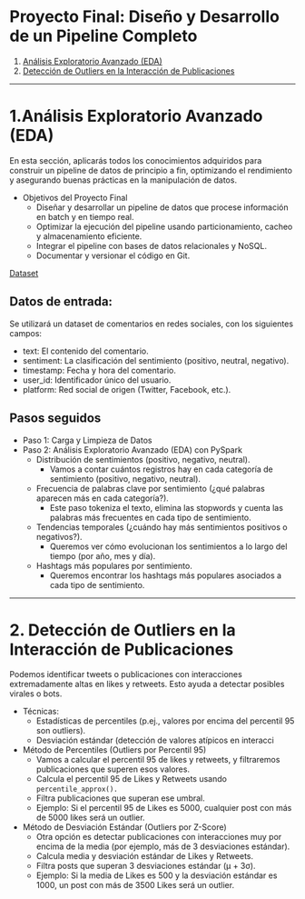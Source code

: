 # Proyecto Final: Diseño y Desarrollo de un Pipeline Completo

1. [Análisis Exploratorio Avanzado (EDA) ](#schema1)
2. [Detección de Outliers en la Interacción de Publicaciones](#schema2)



<hr>

<a name="schema1"></a>

# 1.Análisis Exploratorio Avanzado (EDA) 

En esta sección, aplicarás todos los conocimientos adquiridos para construir un pipeline de datos de principio a fin, optimizando el rendimiento y asegurando buenas prácticas en la manipulación de datos.

- Objetivos del Proyecto Final
    - Diseñar y desarrollar un pipeline de datos que procese información en batch y en tiempo real.
    - Optimizar la ejecución del pipeline usando particionamiento, cacheo y almacenamiento eficiente.
    - Integrar el pipeline con bases de datos relacionales y NoSQL.
    - Documentar y versionar el código en Git.

[Dataset](https://www.kaggle.com/datasets/kashishparmar02/social-media-sentiments-analysis-dataset)

## Datos de entrada:
Se utilizará un dataset de comentarios en redes sociales, con los siguientes campos:
- text: El contenido del comentario.
- sentiment: La clasificación del sentimiento (positivo, neutral, negativo).
- timestamp: Fecha y hora del comentario.
- user_id: Identificador único del usuario.
- platform: Red social de origen (Twitter, Facebook, etc.).

## Pasos seguidos
- Paso 1: Carga y Limpieza de Datos
- Paso 2: Análisis Exploratorio Avanzado (EDA) con PySpark
    - Distribución de sentimientos (positivo, negativo, neutral).
        - Vamos a contar cuántos registros hay en cada categoría de sentimiento (positivo, negativo, neutral).
    - Frecuencia de palabras clave por sentimiento (¿qué palabras aparecen más en cada categoría?).
        - Este paso tokeniza el texto, elimina las stopwords y cuenta las palabras más frecuentes en cada tipo de sentimiento.
    - Tendencias temporales (¿cuándo hay más sentimientos positivos o negativos?).
        - Queremos ver cómo evolucionan los sentimientos a lo largo del tiempo (por año, mes y día).
    - Hashtags más populares por sentimiento.
        - Queremos encontrar los hashtags más populares asociados a cada tipo de sentimiento.

<hr>

<a name="schema2"></a>

# 2. Detección de Outliers en la Interacción de Publicaciones
Podemos identificar tweets o publicaciones con interacciones extremadamente altas en likes y retweets.
Esto ayuda a detectar posibles virales o bots.

- Técnicas:
    - Estadísticas de percentiles (p.ej., valores por encima del percentil 95 son outliers).
    - Desviación estándar (detección de valores atípicos en interacci
- Método de Percentiles (Outliers por Percentil 95)
  - Vamos a calcular el percentil 95 de likes y retweets, y filtraremos publicaciones que superen esos valores.
  - Calcula el percentil 95 de Likes y Retweets usando `percentile_approx().`
  - Filtra publicaciones que superan ese umbral.
  - Ejemplo: Si el percentil 95 de Likes es 5000, cualquier post con más de 5000 likes será un outlier.
- Método de Desviación Estándar (Outliers por Z-Score)
  - Otra opción es detectar publicaciones con interacciones muy por encima de la media (por ejemplo, más de 3 desviaciones estándar).
  - Calcula media y desviación estándar de Likes y Retweets.
  - Filtra posts que superan 3 desviaciones estándar (μ + 3σ).
  - Ejemplo: Si la media de Likes es 500 y la desviación estándar es 1000, un post con más de 3500 Likes será un outlier.

